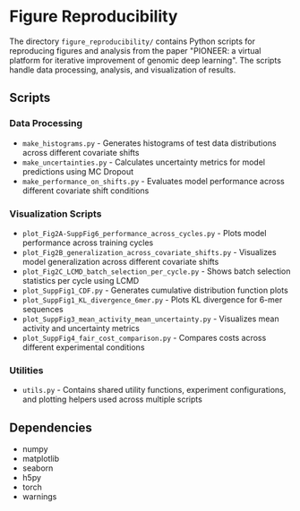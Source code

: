 # Figure Reproducibility

The directory `figure_reproducibility/` contains Python scripts for reproducing figures and analysis from the paper "PIONEER: a virtual platform for iterative improvement of genomic deep learning". The scripts handle data processing, analysis, and visualization of results.

## Scripts

### Data Processing
- `make_histograms.py` - Generates histograms of test data distributions across different covariate shifts
- `make_uncertainties.py` - Calculates uncertainty metrics for model predictions using MC Dropout
- `make_performance_on_shifts.py` - Evaluates model performance across different covariate shift conditions

### Visualization Scripts
- `plot_Fig2A-SuppFig6_performance_across_cycles.py` - Plots model performance across training cycles
- `plot_Fig2B_generalization_across_covariate_shifts.py` - Visualizes model generalization across different covariate shifts
- `plot_Fig2C_LCMD_batch_selection_per_cycle.py` - Shows batch selection statistics per cycle using LCMD
- `plot_SuppFig1_CDF.py` - Generates cumulative distribution function plots
- `plot_SuppFig1_KL_divergence_6mer.py` - Plots KL divergence for 6-mer sequences
- `plot_SuppFig3_mean_activity_mean_uncertainty.py` - Visualizes mean activity and uncertainty metrics
- `plot_SuppFig4_fair_cost_comparison.py` - Compares costs across different experimental conditions

### Utilities
- `utils.py` - Contains shared utility functions, experiment configurations, and plotting helpers used across multiple scripts

## Dependencies

- numpy
- matplotlib
- seaborn
- h5py
- torch
- warnings
